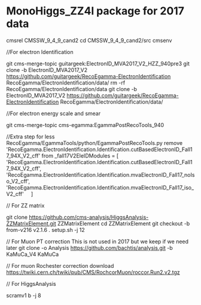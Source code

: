 # MonoHiggs_ZZ4l package for 2017 data

cmsrel CMSSW_9_4_9_cand2
cd CMSSW_9_4_9_cand2/src
cmsenv

//For electron Identification 

 git cms-merge-topic guitargeek:ElectronID_MVA2017_V2_HZZ_940pre3
 git clone -b ElectronID_MVA2017_V2 https://github.com/guitargeek/RecoEgamma-ElectronIdentification RecoEgamma/ElectronIdentification/data/
 rm -rf RecoEgamma/ElectronIdentification/data
git clone -b ElectronID_MVA2017_V2 https://github.com/guitargeek/RecoEgamma-ElectronIdentification RecoEgamma/ElectronIdentification/data/

//For electron energy scale and smear 

git cms-merge-topic cms-egamma:EgammaPostRecoTools_940

//Extra step for 
less RecoEgamma/EgammaTools/python/EgammaPostRecoTools.py 
remove   'RecoEgamma.ElectronIdentification.Identification.cutBasedElectronID_Fall17_94X_V2_cff' 
from 
_fall17V2EleIDModules = [
    'RecoEgamma.ElectronIdentification.Identification.cutBasedElectronID_Fall17_94X_V2_cff',
    'RecoEgamma.ElectronIdentification.Identification.mvaElectronID_Fall17_noIso_V2_cff',
    'RecoEgamma.ElectronIdentification.Identification.mvaElectronID_Fall17_iso_V2_cff'
    ]
    
// For ZZ matrix 

git clone https://github.com/cms-analysis/HiggsAnalysis-ZZMatrixElement.git ZZMatrixElement
cd ZZMatrixElement
git checkout -b from-v216 v2.1.6
. setup.sh -j 12

// For Muon PT correction This is not used in 2017 but we keep if we need later 
git clone -o Analysis https://github.com/bachtis/analysis.git -b KaMuCa_V4 KaMuCa

// For muon Rochester correction 
download  
https://twiki.cern.ch/twiki/pub/CMS/RochcorMuon/roccor.Run2.v2.tgz

// For HiggsAnalysis 


scramv1 b -j 8 


